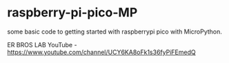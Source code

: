 # raspberry-pi-pico-MP
some basic code to getting started with raspberrypi pico  with MicroPython.

ER BROS LAB
YouTube - https://www.youtube.com/channel/UCY6KA8oFk1s36fyPiFEmedQ
